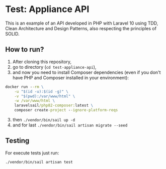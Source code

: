 # Test: Appliance API
This is an example of an API developed in PHP with Laravel 10 using TDD, Clean Architecture and Design Patterns, also respecting the principles of SOLID.

## How to run?
1. After cloning this repository,
2. go to directory (`cd test-appliance-api`),
3. and now you need to install Composer dependencies (even if you don't have PHP and Composer installed in your environment):
```cmd
docker run --rm \
    -u "$(id -u):$(id -g)" \
    -v "$(pwd):/var/www/html" \
    -w /var/www/html \
    laravelsail/php82-composer:latest \
    composer create-project --ignore-platform-reqs
```
3. then `./vendor/bin/sail up -d`
4. and for last `./vendor/bin/sail artisan migrate --seed`

## Testing
For execute tests just run:
```cmd
./vendor/bin/sail artisan test
```
